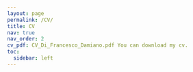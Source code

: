 ```yaml
---
layout: page
permalink: /CV/
title: CV
nav: true
nav_order: 2
cv_pdf: CV_Di_Francesco_Damiano.pdf You can download my cv.
toc:
  sidebar: left
---
```

